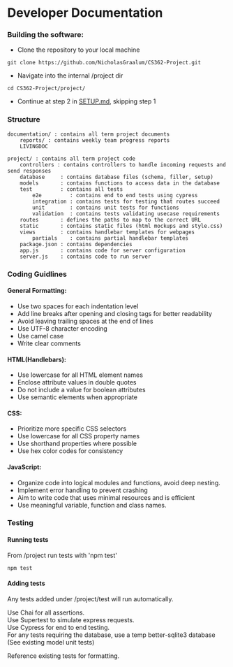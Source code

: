 # Developer Documentation

### Building the software:
  + Clone the repository to your local machine
  ```
  git clone https://github.com/NicholasGraalum/CS362-Project.git
  ```
  + Navigate into the internal /project dir
  ```
  cd CS362-Project/project/
  ```

  + Continue at step 2 in [SETUP.md](SETUP.md), skipping step 1

### Structure
```
documentation/ : contains all term project documents  
    reports/ : contains weekly team progress reports  
    LIVINGDOC  

project/ : contains all term project code
    controllers : contains controllers to handle incoming requests and send responses
    database     : contains database files (schema, filler, setup)
    models       : contains functions to access data in the database
    test         : contains all tests
        e2e         : contains end to end tests using cypress
        integration : contains tests for testing that routes succeed
        unit        : contains unit tests for functions
        validation  : contains tests validating usecase requirements
    routes       : defines the paths to map to the correct URL
    static       : contains static files (html mockups and style.css)
    views        : contains handlebar templates for webpages
        partials    : contains partial handlebar templates
    package.json : contains dependencies
    app.js       : contains code for server configuration
    server.js    : contains code to run server
```

### Coding Guidlines
#### General Formatting:
- Use two spaces for each indentation level  
- Add line breaks after opening and closing tags for better readability
- Avoid leaving trailing spaces at the end of lines
- Use UTF-8 character encoding
- Use camel case
- Write clear comments
#### HTML(Handlebars):
- Use lowercase for all HTML element names
- Enclose attribute values in double quotes
- Do not include a value for boolean attributes
- Use semantic elements when appropriate
#### CSS:
- Prioritize more specific CSS selectors
- Use lowercase for all CSS property names
- Use shorthand properties where possible
- Use hex color codes for consistency
#### JavaScript:
- Organize code into logical modules and functions, avoid deep nesting.
- Implement error handling to prevent crashing
- Aim to write code that uses minimal resources and is efficient
- Use meaningful variable, function and class names.

### Testing
#### Running tests
From /project run tests with 'npm test'
```
npm test
```
#### Adding tests
Any tests added under /project/test will run automatically.

Use Chai for all assertions.  
Use Supertest to simulate express requests.   
Use Cypress for end to end testing.  
For any tests requiring the database, use a temp better-sqlite3 database (See existing model unit tests)  

Reference existing tests for formatting.   

